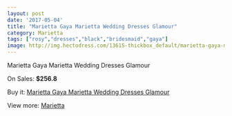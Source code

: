 ```yaml
---
layout: post
date: '2017-05-04'
title: "Marietta Gaya Marietta Wedding Dresses Glamour"
category: Marietta
tags: ["rosy","dresses","black","bridesmaid","gaya"]
image: http://img.hectodress.com/13615-thickbox_default/marietta-gaya-marietta-wedding-dresses-glamour.jpg
---
```

Marietta Gaya Marietta Wedding Dresses Glamour

On Sales: **$256.8**
<a href="https://www.hectodress.com/marietta/6603-marietta-gaya-marietta-wedding-dresses-glamour.html"><amp-img layout="responsive" width="600" height="600" src="//img.hectodress.com/13615-thickbox_default/marietta-gaya-marietta-wedding-dresses-glamour.jpg" alt="Marietta Gaya Marietta Wedding Dresses Glamour 0" /></a>

Buy it: [Marietta Gaya Marietta Wedding Dresses Glamour](https://www.hectodress.com/marietta/6603-marietta-gaya-marietta-wedding-dresses-glamour.html "Marietta Gaya Marietta Wedding Dresses Glamour")

View more: [Marietta](https://www.hectodress.com/112-marietta "Marietta")